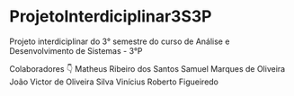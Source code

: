 # ProjetoInterdiciplinar3S3P
Projeto interdiciplinar do 3° semestre do curso de Análise e Desenvolvimento de Sistemas - 3°P

Colaboradores 👇
  Matheus Ribeiro dos Santos
    Samuel Marques de Oliveira
      João Victor de Oliveira Silva
        Vinícius Roberto Figueiredo

